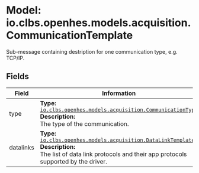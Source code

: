 # Model: io.clbs.openhes.models.acquisition.CommunicationTemplate

Sub-message containing destription for one communication type, e.g. TCP/IP.

## Fields

| Field | Information |
| --- | --- |
| type | <b>Type:</b> [`io.clbs.openhes.models.acquisition.CommunicationType`](model-io-clbs-openhes-models-acquisition-communicationtype.md)<br><b>Description:</b><br>The type of the communication. |
| datalinks | <b>Type:</b> [`io.clbs.openhes.models.acquisition.DataLinkTemplate`](model-io-clbs-openhes-models-acquisition-datalinktemplate.md)<br><b>Description:</b><br>The list of data link protocols and their app protocols supported by the driver. |

